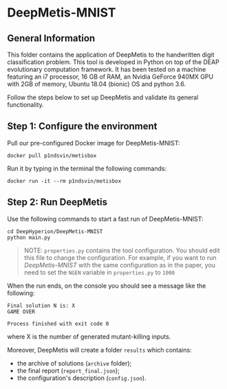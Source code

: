 # DeepMetis-MNIST

## General Information ##
This folder contains the application of DeepMetis to the handwritten digit classification problem.
This tool is developed in Python on top of the DEAP evolutionary computation framework. It has been tested on a machine featuring an i7 processor, 16 GB of RAM, an Nvidia GeForce 940MX GPU with 2GB of memory, Ubuntu 18.04 (bionic) OS and python 3.6.

Follow the steps below to set up DeepMetis and validate its general functionality.


## Step 1: Configure the environment  ##

Pull our pre-configured Docker image for DeepMetis-MNIST:

``` 
docker pull p1ndsvin/metisbox
```

Run it by typing in the terminal the following commands:

```
docker run -it --rm p1ndsvin/metisbox
```

## Step 2: Run DeepMetis ##
Use the following commands to start a fast run of DeepMetis-MNIST:

```
cd DeepHyperion/DeepMetis-MNIST
python main.py
```

> NOTE: `properties.py` contains the tool configuration. You should edit this file to change the configuration. For example, if you want to run <i>DeepMetis-MNIST</i> with the same configuration as in the paper, you need to set the `NGEN` variable in `properties.py` to `1000`

When the run ends, on the console you should see a message like the following:

```
Final solution N is: X
GAME OVER

Process finished with exit code 0
```

where X is the number of generated mutant-killing inputs.

Moreover, DeepMetis will create a folder `results` which contains: 
* the archive of solutions (`archive` folder); 
* the final report (`report_final.json`);
* the configuration's description (`config.json`).
